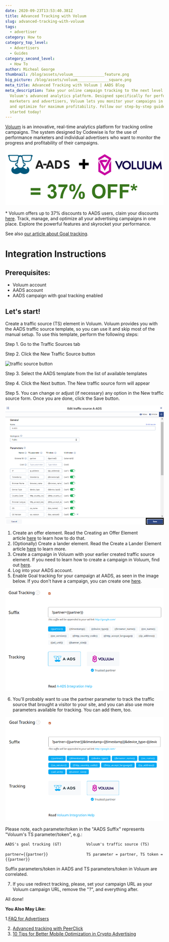 ```yaml
---
date: 2020-09-23T13:53:40.381Z
title: Advanced Tracking with Voluum
slug: advanced-tracking-with-voluum
tags:
  - advertiser
category: How to
category_top_level:
  - Advertisers
  - Guides
category_second_level:
  - How To
author: Micheal George
thumbnail: /blog/assets/voluum______________feature.png
big_picture: /blog/assets/voluum______________square.png
meta_title: Advanced Tracking with Voluum | AADS Blog
meta_description: Take your online campaign tracking to the next level with
  Voluum's advanced analytics platform. Designed specifically for performance
  marketers and advertisers, Voluum lets you monitor your campaigns in real-time
  and optimize for maximum profitability. Follow our step-by-step guide to get
  started today!
---
```

[Voluum](https://voluum.com/partner/a-ads/) is an innovative, real-time analytics platform for tracking online campaigns. The system designed by Codewise is for the use of performance marketers and individual advertisers who want to monitor the progress and profitability of their campaigns.

![Up to 37% discounts to AADS users](../../static/assets/advanced-tracking-with-voluum-arsen-.png "Up to 37% discounts to AADS users")

\* Voluum offers up to 37% discounts to AADS users, claim your discounts [here](https://voluum.com/partner/a-ads/). Track, manage, and optimize all your advertising campaigns in one place. Explore the powerful features and skyrocket your performance.

See also [our article about Goal tracking](https://aads.com/blog/2019-10-16-why-do-i-need-goal-tracking-how-to-switch-it-on/).

# Integration Instructions

## Prerequisites:

* Voluum account
* AADS account
* AADS campaign with goal tracking enabled

## Let's start!

Create a traffic source (TS) element in Voluum. Voluum provides you with the AADS traffic source template, so you can use it and skip most of the manual setup. To use this template, perform the following steps:

Step 1. Go to the Traffic Sources tab

Step 2. Click the New Traffic Source button 

![traffic source button](/blog/assets/15f5f1a36e61b0.png "1. traffic source button")

Step 3. Select the AADS template from the list of available templates

Step 4. Click the Next button. The New traffic source form will appear

Step 5. You can change or adjust (if necessary) any option in the New traffic source form. Once you are done, click the Save button.

![Configure new traffic source](../../static/assets/ts-source.png "Configure new traffic source")

1. Create an offer element. Read the Creating an Offer Element article [here](https://doc.voluum.com/en/adding_offer.html) to learn how to do that.
2. (Optionally) Create a lander element. Read the Create a Lander Element article [here](https://doc.voluum.com/en/adding_simple_lander.html) to learn more.
3. Create a campaign in Voluum with your earlier created traffic source element. If you need to learn how to create a campaign in Voluum, find out [here](https://doc.voluum.com/en/create_simple_campaign.html).
4. Log into your AADS account.
5. Enable Goal tracking for your campaign at AADS, as seen in the image below. If you don't have a campaign, you can create one [here](https://aads.com/campaigns/new).

![Goal tracking](../../static/assets/screenshot_from_2020-09-23_16-56-06.png "Goal tracking")

6. You'll probably want to use the partner parameter to track the traffic source that brought a visitor to your site, and you can also use more parameters available for tracking. You can add them, too.

![Goal tracking parameters](../../static/assets/screenshot_from_2020-09-23_16-58-55.png "Goal tracking parameters")

Please note, each parameter/token in the "AADS Suffix" represents "Voluum's TS parameter/token", e.g.:

```
AADS's goal tracking (GT)           Voluum's traffic source (TS)

partner={{partner}}                 TS parameter = partner, TS token = {{partner}}
```

Suffix parameters/token in AADS and TS parameters/token in Voluum are correlated.

7. If you use redirect tracking, please, set your campaign URL as your Voluum campaign URL, remove the "?", and everything after.

All done!

**You Also May Like:**

1.[FAQ for Advertisers](https://aads.com/blog/faq-for-advertisers/)

2. [Advanced tracking with PeerClick](https://aads.com/blog/advanced-tracking-with-peerclick/)
3. [10 Tips for Better Mobile Optimization in Crypto Advertising](https://aads.com/blog/ten-tips-for-better-mobile-optimization-in-crypto-advertising/)
